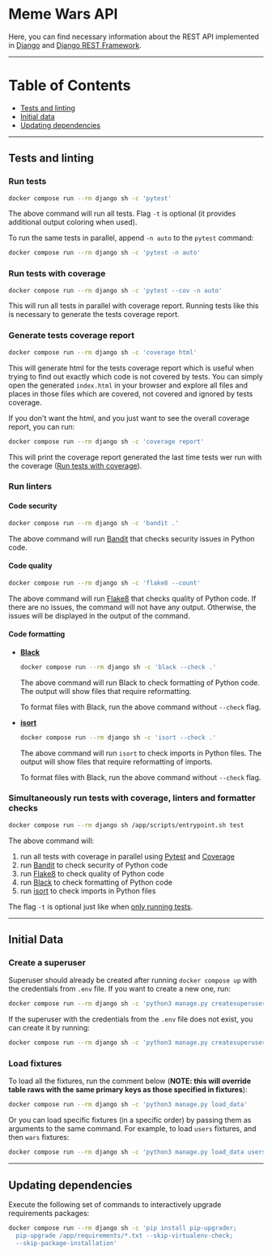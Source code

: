 # Meme Wars API

Here, you can find necessary information about the REST API implemented
in [Django](https://www.djangoproject.com/) and
[Django REST Framework](https://www.django-rest-framework.org/).

___

Table of Contents
=================

* [Tests and linting](#tests-and-linting)
* [Initial data](#initial-data)
* [Updating dependencies](#updating-dependencies)

___

## Tests and linting

### Run tests

  ```bash
  docker compose run --rm django sh -c 'pytest'
  ```

The above command will run all tests.
Flag `-t` is optional (it provides additional output coloring when used).

To run the same tests in parallel, append `-n auto` to the `pytest` command:

  ```bash
  docker compose run --rm django sh -c 'pytest -n auto'
  ```

### Run tests with coverage

  ```bash
  docker compose run --rm django sh -c 'pytest --cov -n auto'
  ```

This will run all tests in parallel with coverage report.
Running tests like this is necessary to generate the tests coverage report.

### Generate tests coverage report

  ```bash
  docker compose run --rm django sh -c 'coverage html'
  ```

This will generate html for the tests coverage report which is useful when trying
to find out exactly which code is not covered by tests.
You can simply open the generated `index.html` in your browser and explore all files
and places in those files which are covered, not covered and ignored by tests coverage.

If you don't want the html, and you just want to see the overall coverage report, you
can run:

  ```bash
  docker compose run --rm django sh -c 'coverage report'
  ```

This will print the coverage report generated the last time tests wer run with the
coverage ([Run tests with coverage](#run-tests-with-coverage)).

### Run linters

#### Code security

  ```bash
  docker compose run --rm django sh -c 'bandit .'
  ```

The above command will run [Bandit](https://bandit.readthedocs.io/) that checks
security issues in Python code.

#### Code quality

  ```bash
  docker compose run --rm django sh -c 'flake8 --count'
  ```

The above command will run [Flake8](https://flake8.pycqa.org/) that checks
quality of Python code.
If there are no issues, the command will not have any output.
Otherwise, the issues will be displayed in the output of the command.

#### Code formatting

- [**Black**](https://black.readthedocs.io/)

  ```bash
  docker compose run --rm django sh -c 'black --check .'
  ```

  The above command will run Black to check formatting of Python code.
  The output will show files that require reformatting.

  To format files with Black, run the above command without `--check` flag.


- [**isort**](https://pycqa.github.io/isort/)

  ```bash
  docker compose run --rm django sh -c 'isort --check .'
  ```

  The above command will run `isort` to check imports in Python files.
  The output will show files that require reformatting of imports.

  To format files with Black, run the above command without `--check` flag.

### Simultaneously run tests with coverage, linters and formatter checks

  ```bash
  docker compose run --rm django sh /app/scripts/entrypoint.sh test
  ```

The above command will:

1. run all tests with coverage in parallel using [Pytest](https://docs.pytest.org/)
   and [Coverage](https://coverage.readthedocs.io/)
2. run [Bandit](https://bandit.readthedocs.io/) to check security of Python code
3. run [Flake8](https://flake8.pycqa.org/) to check quality of Python code
4. run [Black](https://black.readthedocs.io/) to check formatting of Python code
5. run [isort](https://pycqa.github.io/isort/) to check imports in Python files

The flag `-t` is optional just like when [only running tests](#run-tests).

___

## Initial Data

### Create a superuser

Superuser should already be created after running `docker compose up`
with the credentials from `.env` file. If you want to create a new one, run:

  ```bash
  docker compose run --rm django sh -c 'python3 manage.py createsuperuser'
  ```

If the superuser with the credentials from the `.env` file does not exist, you
can create it by running:

  ```bash
  docker compose run --rm django sh -c 'python3 manage.py createsuperuser --noinput'
  ```

### Load fixtures

To load all the fixtures, run the comment below (**NOTE: this will override table
raws with the same primary keys as those specified in fixtures**):

  ```bash
  docker compose run --rm django sh -c 'python3 manage.py load_data'
  ```

Or you can load specific fixtures (in a specific order) by passing them as
arguments to the same command. For example, to load `users` fixtures, and
then `wars` fixtures:

  ```bash
  docker compose run --rm django sh -c 'python3 manage.py load_data users wars'
  ```

___

## Updating dependencies

Execute the following set of commands to interactively upgrade requirements packages:

  ```bash
  docker compose run --rm django sh -c 'pip install pip-upgrader; 
    pip-upgrade /app/requirements/*.txt --skip-virtualenv-check; 
    --skip-package-installation'  
  ```
